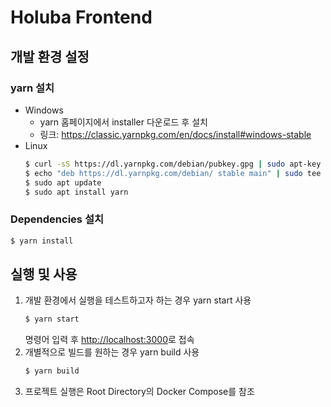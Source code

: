 # Holuba Frontend

## 개발 환경 설정

### yarn 설치
* Windows
  * yarn 홈페이지에서 installer 다운로드 후 설치
  * 링크: https://classic.yarnpkg.com/en/docs/install#windows-stable
* Linux
  ```bash
  $ curl -sS https://dl.yarnpkg.com/debian/pubkey.gpg | sudo apt-key add -
  $ echo "deb https://dl.yarnpkg.com/debian/ stable main" | sudo tee /etc/apt/sources.list.d/yarn.list
  $ sudo apt update
  $ sudo apt install yarn
  ```

### Dependencies 설치
```bash
$ yarn install
```

## 실행 및 사용
1. 개발 환경에서 실행을 테스트하고자 하는 경우 yarn start 사용
    ```bash
    $ yarn start
    ```
    명령어 입력 후 [http://localhost:3000](http://localhost:3000)로 접속
2. 개별적으로 빌드를 원하는 경우 yarn build 사용
    ```bash
    $ yarn build
    ```
3. 프로젝트 실행은 Root Directory의 Docker Compose를 참조